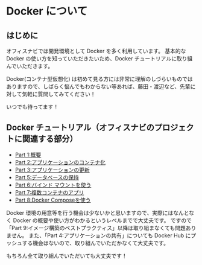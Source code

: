 # Docker について

## はじめに

オフィスナビでは開発環境として Docker を多く利用しています。
基本的な Docker の使い方を知っていただきたいため、Docker チュートリアルに取り組んでいただきます。

Docker(コンテナ型仮想化) は初めて見る方には非常に理解のしづらいものではありますので、しばらく悩んでもわからない等あれば、藤田・渡辺など、先輩に対して気軽に質問してみてください！

いつでも待ってます！

## Docker チュートリアル（オフィスナビのプロジェクトに関連する部分）

- [Part 1:概要](https://docs.docker.jp/get-started/01_overview.html)
- [Part 2:アプリケーションのコンテナ化](https://docs.docker.jp/get-started/02_our_app.html)
- [Part 3:アプリケーションの更新](https://docs.docker.jp/get-started/03_updating_app.html)
- [Part 5:データベースの保持](https://docs.docker.jp/get-started/05_persisting_data.html)
- [Part 6:バインド マウントを使う](https://docs.docker.jp/get-started/06_bind_mounts.html)
- [Part 7:複数コンテナのアプリ](https://docs.docker.jp/get-started/07_multi_container.html)
- [Part 8:Docker Composeを使う](https://docs.docker.jp/get-started/08_using_compose.html)

Docker 環境の用意等を行う機会は少ないかと思いますので、実際にはなんとなく Docker の概要や使い方がわかるというレベルまでで大丈夫です。
ですので 「Part 9:イメージ構築のベストプラクティス」以降は取り組まなくても問題ありません。
また、「Part 4:アプリケーションの共有」についても Docker Hub にプッシュする機会はないので、取り組んでいただかなくて大丈夫です。

もちろん全て取り組んでいただいても大丈夫です！
